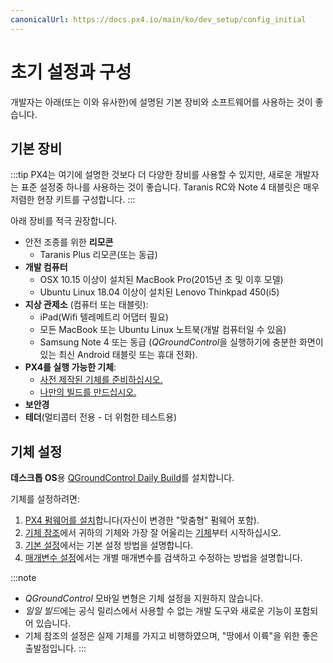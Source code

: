 ```yaml
---
canonicalUrl: https://docs.px4.io/main/ko/dev_setup/config_initial
---
```


# 초기 설정과 구성

개발자는 아래(또는 이와 유사한)에 설명된 기본 장비와 소프트웨어를 사용하는 것이 좋습니다.

## 기본 장비

:::tip PX4는 여기에 설명한 것보다 더 다양한 장비를 사용할 수 있지만, 새로운 개발자는 표준 설정중 하나를 사용하는 것이 좋습니다. Taranis RC와 Note 4 태블릿은 매우 저렴한 현장 키트를 구성합니다.
:::

아래 장비를 적극 권장합니다.

- 안전 조종를 위한 **리모콘**
  - Taranis Plus 리모콘(또는 동급)
- **개발 컴퓨터**
  * OSX 10.15 이상이 설치된 MacBook Pro(2015년 초 및 이후 모델)
  * Ubuntu Linux 18.04 이상이 설치된 Lenovo Thinkpad 450(i5)
- **지상 관제소** (컴퓨터 또는 태블릿):
  * iPad(Wifi 텔레메트리 어댑터 필요)
  * 모든 MacBook 또는 Ubuntu Linux 노트북(개발 컴퓨터일 수 있음)
  * Samsung Note 4 또는 동급 (*QGroundControl*을 실행하기에 충분한 화면이있는 최신 Android 태블릿 또는 휴대 전화).
- **PX4를 실행 가능한 기체**:
  - [사전 제작된 기체를 준비하십시오.](../complete_vehicles/README.md)
  - [나만의 빌드를 만드십시오.](../airframes/README.md)
- **보안경**
- **테더**(멀티콥터 전용 - 더 위험한 테스트용)

## 기체 설정

**데스크톱 OS**용 [QGroundControl Daily Build](https://docs.qgroundcontrol.com/en/releases/daily_builds.html)를 설치합니다.

기체를 설정하려면:
1. [PX4 펌웨어를 설치](../config/firmware.md#installing-px4-master-beta-or-custom-firmware)합니다(자신이 변경한 "맞춤형" 펌웨어 포함).
1. [기체 참조](../airframes/airframe_reference.md)에서 귀하의 기체와 가장 잘 어울리는 [기체](../config/airframe.md)부터 시작하십시오.
1. [기본 설정](../config/README.md)에서는 기본 설정 방법을 설명합니다.
1. [매개변수 설정](../advanced_config/parameters.md)에서는 개별 매개변수를 검색하고 수정하는 방법을 설명합니다.

:::note
- *QGroundControl* 모바일 변형은 기체 설정을 지원하지 않습니다.
- *일일 빌드*에는 공식 릴리스에서 사용할 수 없는 개발 도구와 새로운 기능이 포함되어 있습니다.
- 기체 참조의 설정은 실제 기체를 가지고 비행하였으며, "땅에서 이륙"을 위한 좋은 출발점입니다.
:::
